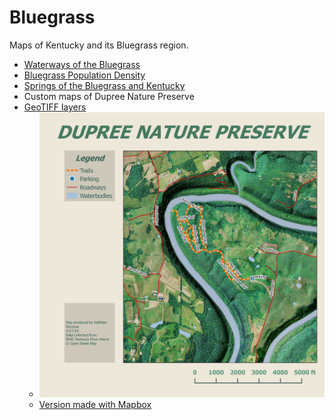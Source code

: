 # Bluegrass

Maps of Kentucky and its Bluegrass region.
* [Waterways of the Bluegrass](Waterways)
* [Bluegrass Population Density](Population%20Density)
* [Springs of the Bluegrass and Kentucky](Springs)
* Custom maps of Dupree Nature Preserve
* [GeoTIFF layers](Dupree_GEOTIFF)
  * ![Version made with QGIS](Dupree_Maps/Graphics/Dupree_map.jpg)
  * [Version made with Mapbox](Mapbox)
